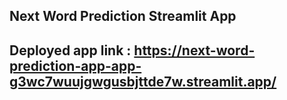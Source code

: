 ## Next Word Prediction Streamlit App <br>

## Deployed app link : https://next-word-prediction-app-app-g3wc7wuujgwgusbjttde7w.streamlit.app/
